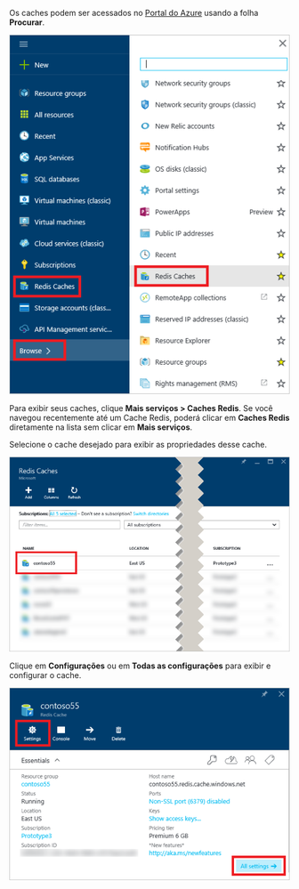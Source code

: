 Os caches podem ser acessados no [Portal do Azure](https://portal.azure.com) usando a folha **Procurar**.

![Folha de navegação de Cache Redis do Azure](media/redis-cache-browse/redis-cache-browse.png)

Para exibir seus caches, clique **Mais serviços > Caches Redis**. Se você navegou recentemente até um Cache Redis, poderá clicar em **Caches Redis** diretamente na lista sem clicar em **Mais serviços**.

Selecione o cache desejado para exibir as propriedades desse cache.

![Lista de cache de navegação de Cache Redis do Azure](media/redis-cache-browse/redis-caches.png)

Clique em **Configurações** ou em **Todas as configurações** para exibir e configurar o cache.

![Todas as configurações de Cache Redis](media/redis-cache-browse/redis-cache-blade.png)

<!---HONumber=AcomDC_0921_2016-->